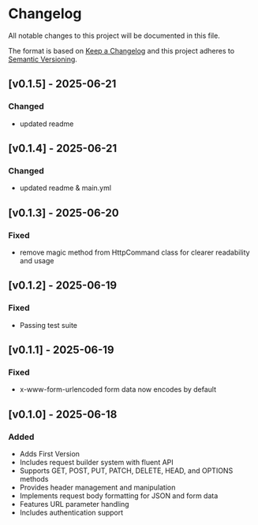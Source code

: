 # Changelog
All notable changes to this project will be documented in this file.

The format is based on [Keep a Changelog](http://keepachangelog.com/)
and this project adheres to [Semantic Versioning](http://semver.org/).

## [v0.1.5] - 2025-06-21
### Changed
- updated readme

## [v0.1.4] - 2025-06-21
### Changed
- updated readme & main.yml

## [v0.1.3] - 2025-06-20
### Fixed
- remove magic method from HttpCommand class for clearer readability and usage

## [v0.1.2] - 2025-06-19
### Fixed
- Passing test suite

## [v0.1.1] - 2025-06-19
### Fixed
- x-www-form-urlencoded form data now encodes by default

## [v0.1.0] - 2025-06-18
### Added
- Adds First Version
- Includes request builder system with fluent API
- Supports GET, POST, PUT, PATCH, DELETE, HEAD, and OPTIONS methods
- Provides header management and manipulation
- Implements request body formatting for JSON and form data
- Features URL parameter handling
- Includes authentication support
